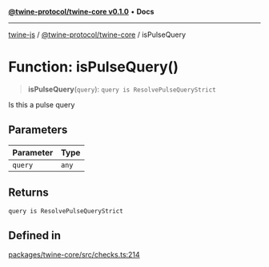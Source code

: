 [**@twine-protocol/twine-core v0.1.0**](../index.md) • **Docs**

***

[twine-js](../../../index.md) / [@twine-protocol/twine-core](../index.md) / isPulseQuery

# Function: isPulseQuery()

> **isPulseQuery**(`query`): `query is ResolvePulseQueryStrict`

Is this a pulse query

## Parameters

| Parameter | Type |
| ------ | ------ |
| `query` | `any` |

## Returns

`query is ResolvePulseQueryStrict`

## Defined in

[packages/twine-core/src/checks.ts:214](https://github.com/twine-protocol/twine-js/blob/3800995f9c83f4f5711bcf3062ea754a1e4448ce/packages/twine-core/src/checks.ts#L214)
